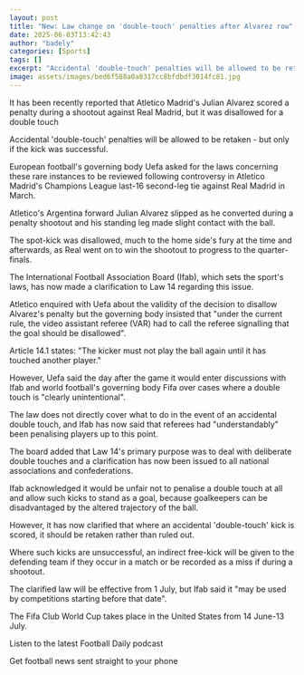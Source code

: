 ```yaml
---
layout: post
title: "New: Law change on 'double-touch' penalties after Alvarez row"
date: 2025-06-03T13:42:43
author: "badely"
categories: [Sports]
tags: []
excerpt: "Accidental 'double-touch' penalties will be allowed to be retaken - but only if the kick was successful."
image: assets/images/bed6f588a0a8317cc8bfdbdf3014fc81.jpg
---
```


It has been recently reported that Atletico Madrid's Julian Alvarez scored a penalty during a shootout against Real Madrid, but it was disallowed for a double touch

Accidental 'double-touch' penalties will be allowed to be retaken - but only if the kick was successful.

European football's governing body Uefa asked for the laws concerning these rare instances to be reviewed following controversy in Atletico Madrid's Champions League last-16 second-leg tie against Real Madrid in March.

Atletico's Argentina forward Julian Alvarez slipped as he converted during a penalty shootout and his standing leg made slight contact with the ball.

The spot-kick was disallowed, much to the home side's fury at the time and afterwards, as Real went on to win the shootout to progress to the quarter-finals.

The International Football Association Board (Ifab), which sets the sport's laws, has now made a clarification to Law 14 regarding this issue.

Atletico enquired with Uefa about the validity of the decision to disallow Alvarez's penalty but the governing body insisted that "under the current rule, the video assistant referee (VAR) had to call the referee signalling that the goal should be disallowed".

Article 14.1 states: "The kicker must not play the ball again until it has touched another player."

However, Uefa said the day after the game it would enter discussions with Ifab and world football's governing body Fifa over cases where a double touch is "clearly unintentional".

The law does not directly cover what to do in the event of an accidental double touch, and Ifab has now said that referees had "understandably" been penalising players up to this point.

The board added that Law 14's primary purpose was to deal with deliberate double touches and a clarification has now been issued to all national associations and confederations.

Ifab acknowledged it would be unfair not to penalise a double touch at all and allow such kicks to stand as a goal, because goalkeepers can be disadvantaged by the altered trajectory of the ball.

However, it has now clarified that where an accidental 'double-touch' kick is scored, it should be retaken rather than ruled out.

Where such kicks are unsuccessful, an indirect free-kick will be given to the defending team if they occur in a match or be recorded as a miss if during a shootout.

The clarified law will be effective from 1 July, but Ifab said it "may be used by competitions starting before that date".

The Fifa Club World Cup takes place in the United States from 14 June-13 July.

Listen to the latest Football Daily podcast

Get football news sent straight to your phone

